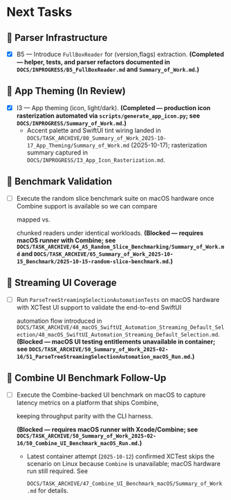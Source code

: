 # Next Tasks

## 🧠 Parser Infrastructure

- [x] B5 — Introduce `FullBoxReader` for (version,flags) extraction. **(Completed — helper, tests, and parser refactors documented in `DOCS/INPROGRESS/B5_FullBoxReader.md` and `Summary_of_Work.md`.)**

## 🎨 App Theming (In Review)

- [x] I3 — App theming (icon, light/dark). **(Completed — production icon rasterization automated via `scripts/generate_app_icon.py`; see `DOCS/INPROGRESS/Summary_of_Work.md`.)**
  - Accent palette and SwiftUI tint wiring landed in `DOCS/TASK_ARCHIVE/80_Summary_of_Work_2025-10-17_App_Theming/Summary_of_Work.md` (2025-10-17); rasterization summary captured in `DOCS/INPROGRESS/I3_App_Icon_Rasterization.md`.

## 🔭 Benchmark Validation

- [ ] Execute the random slice benchmark suite on macOS hardware once Combine support is available so we can compare

  mapped vs.

  chunked readers under identical workloads. **(Blocked — requires macOS runner with Combine; see `DOCS/TASK_ARCHIVE/64_A5_Random_Slice_Benchmarking/Summary_of_Work.md` and
  `DOCS/TASK_ARCHIVE/65_Summary_of_Work_2025-10-15_Benchmark/2025-10-15-random-slice-benchmark.md`.)**

## 🧪 Streaming UI Coverage

- [ ] Run `ParseTreeStreamingSelectionAutomationTests` on macOS hardware with XCTest UI support to validate the end-to-end SwiftUI

  automation flow introduced in `DOCS/TASK_ARCHIVE/48_macOS_SwiftUI_Automation_Streaming_Default_Selection/48_macOS_SwiftUI_Automation_Streaming_Default_Selection.md`.
  **(Blocked — macOS UI testing entitlements unavailable in container; see `DOCS/TASK_ARCHIVE/50_Summary_of_Work_2025-02-16/51_ParseTreeStreamingSelectionAutomation_macOS_Run.md`.)**

## 🔬 Combine UI Benchmark Follow-Up

- [ ] Execute the Combine-backed UI benchmark on macOS to capture latency metrics on a platform that ships Combine,

  keeping throughput parity with the CLI harness.

  **(Blocked — requires macOS runner with Xcode/Combine; see `DOCS/TASK_ARCHIVE/50_Summary_of_Work_2025-02-16/50_Combine_UI_Benchmark_macOS_Run.md`.)**

  - Latest container attempt (`2025-10-12`) confirmed XCTest skips the scenario on Linux because `Combine` is unavailable; macOS hardware run still required. See

    `DOCS/TASK_ARCHIVE/47_Combine_UI_Benchmark_macOS/Summary_of_Work.md` for details.
